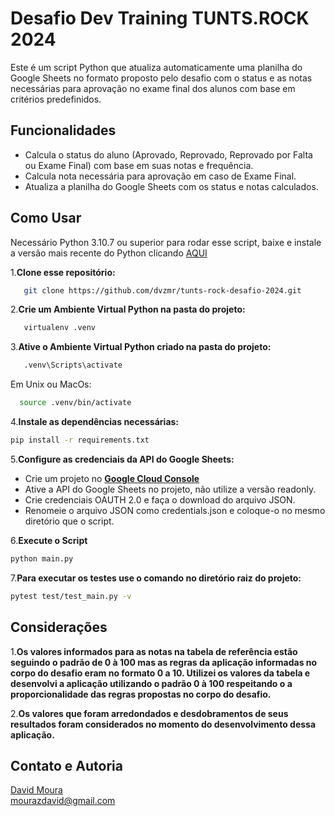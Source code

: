 # Desafio Dev Training TUNTS.ROCK 2024

Este é um script Python que atualiza automaticamente uma planilha do Google Sheets no formato proposto pelo desafio com o status e as notas necessárias para aprovação no exame final dos alunos com base em critérios predefinidos.

## Funcionalidades

- Calcula o status do aluno (Aprovado, Reprovado, Reprovado por Falta ou Exame Final) com base em suas notas e frequência.
- Calcula nota necessária para aprovação em caso de Exame Final.
- Atualiza a planilha do Google Sheets com os status e notas calculados.

## Como Usar

Necessário Python 3.10.7 ou superior para rodar esse script, baixe e instale a versão mais recente do Python clicando [AQUI](https://www.python.org/downloads/)

1.**Clone esse repositório:**

```bash
   git clone https://github.com/dvzmr/tunts-rock-desafio-2024.git
 ```

2.**Crie um Ambiente Virtual Python na pasta do projeto:**

```bash
   virtualenv .venv
 ```

3.**Ative o Ambiente Virtual Python criado na pasta do projeto:**

```bash
   .venv\Scripts\activate
 ```
Em Unix ou MacOs:

```bash
  source .venv/bin/activate
 ```

4.**Instale as dependências necessárias:**

   ```bash
   pip install -r requirements.txt
 ```

5.**Configure as credenciais da API do Google Sheets:**

- Crie um projeto no [**Google Cloud Console**](https://console.cloud.google.com/)
- Ative a API do Google Sheets no projeto, não utilize a versão readonly.
- Crie credenciais OAUTH 2.0 e faça o download do arquivo JSON.
- Renomeie o arquivo JSON como credentials.json e coloque-o no mesmo diretório que o script.

6.**Execute o Script**

   ```bash
   python main.py
 ```
7.**Para executar os testes use o comando no diretório raiz do projeto:**

   ```bash
   pytest test/test_main.py -v
 ```

## Considerações

1.**Os valores informados para as notas na tabela de referência estão seguindo o padrão de 0 à 100 mas as regras da aplicação informadas no corpo do desafio eram no formato 0 a 10. Utilizei os valores da tabela e desenvolvi a aplicação utilizando o padrão 0 à 100 respeitando o a proporcionalidade das regras propostas no corpo do desafio.**

2.**Os valores que foram arredondados e desdobramentos de seus resultados foram considerados no momento do desenvolvimento dessa aplicação.**


## Contato e Autoria
[David Moura](https://www.linkedin.com/in/davidmouraz/) \
[mourazdavid@gmail.com](mailto:mourazdavid@gmail.com)


